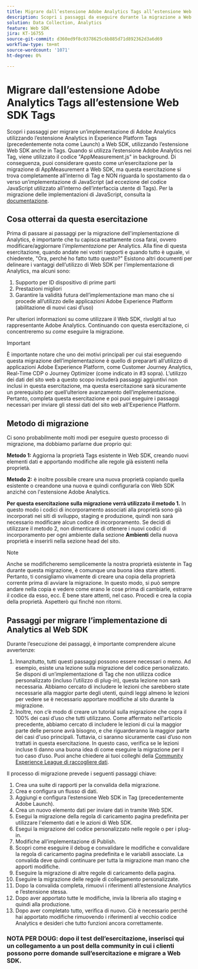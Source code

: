```yaml
---
title: Migrare dall’estensione Adobe Analytics Tags all’estensione Web SDK Tags
description: Scopri i passaggi da eseguire durante la migrazione a Web SDK e le decisioni da prendere lungo il percorso.
solution: Data Collection, Analytics
feature: Web SDK
jira: KT-16755
source-git-commit: d360ed9f8c0378625c6b885d71d892362d3a6d69
workflow-type: tm+mt
source-wordcount: '1071'
ht-degree: 0%

---
```


# Migrare dall’estensione Adobe Analytics Tags all’estensione Web SDK Tags

Scopri i passaggi per migrare un’implementazione di Adobe Analytics utilizzando l’estensione Analytics in Experience Platform Tags (precedentemente nota come Launch) a Web SDK, utilizzando l’estensione Web SDK anche in Tags. Quando si utilizza l’estensione Adobe Analytics nei Tag, viene utilizzato il codice &quot;AppMeasurement.js&quot; in background. Di conseguenza, puoi considerare questo come un’esercitazione per la migrazione di AppMeasurement a Web SDK, ma questa esercitazione si trova completamente all’interno di Tag e NON riguarda lo spostamento da o verso un’implementazione di JavaScript (ad eccezione del codice JavaScript utilizzato all’interno dell’interfaccia utente di Tags). Per la migrazione delle implementazioni di JavaScript, consulta la [documentazione](https://experienceleague.adobe.com/en/docs/analytics/implementation/aep-edge/web-sdk/appmeasurement-to-web-sdk).

## Cosa otterrai da questa esercitazione

Prima di passare ai passaggi per la migrazione dell&#39;implementazione di Analytics, è importante che tu capisca esattamente cosa farai, ovvero modificare/aggiornare l&#39;_implementazione_ per Analytics. Alla fine di questa esercitazione, quando andate nei vostri rapporti e quando tutto è uguale, vi chiederete, &quot;Ora, perché ho fatto tutto questo?&quot; Esistono altri documenti per delineare i vantaggi dell’utilizzo di Web SDK per l’implementazione di Analytics, ma alcuni sono:

1. Supporto per ID dispositivo di prime parti
1. Prestazioni migliori
1. Garantire la validità futura dell’implementazione man mano che si procede all’utilizzo delle applicazioni Adobe Experience Platform (abilitazione di nuovi casi d’uso)

Per ulteriori informazioni su come utilizzare il Web SDK, rivolgiti al tuo rappresentante Adobe Analytics. Continuando con questa esercitazione, ci concentreremo su _come_ eseguire la migrazione.

>[!IMPORTANT]
>
>È importante notare che uno dei motivi principali per cui stai eseguendo questa migrazione dell’implementazione è quello di prepararti all’utilizzo di applicazioni Adobe Experience Platform, come Customer Journey Analytics, Real-Time CDP o Journey Optimizer (come indicato in #3 sopra). L’utilizzo dei dati del sito web a questo scopo includerà passaggi aggiuntivi non inclusi in questa esercitazione, ma questa esercitazione sarà sicuramente un prerequisito per quell’ulteriore avanzamento dell’implementazione. Pertanto, completa questa esercitazione e poi puoi eseguire i passaggi necessari per inviare gli stessi dati del sito web all’Experience Platform.

## Metodo di migrazione

Ci sono probabilmente molti modi per eseguire questo processo di migrazione, ma dobbiamo parlarne due proprio qui:

**Metodo 1:** Aggiorna la proprietà Tags esistente in Web SDK, creando nuovi elementi dati e apportando modifiche alle regole già esistenti nella proprietà.

**Metodo 2:** è inoltre possibile creare una nuova proprietà copiando quella esistente o creandone una nuova e quindi configurarla con Web SDK anziché con l&#39;estensione Adobe Analytics.

**Per questa esercitazione sulla migrazione verrà utilizzato il metodo 1.** In questo modo i codici di incorporamento associati alla proprietà sono già incorporati nei siti di sviluppo, staging e produzione, quindi non sarà necessario modificare alcun codice di incorporamento. Se decidi di utilizzare il metodo 2, non dimenticare di ottenere i nuovi codici di incorporamento per ogni ambiente dalla sezione **Ambienti** della nuova proprietà e inserirli nella sezione head del sito.

>[!NOTE]
>
>Anche se modificheremo semplicemente la nostra proprietà esistente in Tag durante questa migrazione, è comunque una buona idea stare attenti. Pertanto, ti consigliamo vivamente di creare una copia della proprietà corrente prima di avviare la migrazione. In questo modo, si può sempre andare nella copia e vedere come erano le cose prima di cambiarle, estrarre il codice da esso, ecc.
>È bene stare attenti, nel caso. Procedi e crea la copia della proprietà. Aspetterò qui finché non ritorni.

## Passaggi per migrare l’implementazione di Analytics al Web SDK

Durante l’esecuzione dei passaggi, è importante comprendere alcune avvertenze:

1. Innanzitutto, tutti questi passaggi possono essere necessari o meno. Ad esempio, esiste una lezione sulla migrazione del codice personalizzato. Se disponi di un’implementazione di Tag che non utilizza codice personalizzato (incluso l’utilizzo di plug-in), questa lezione non sarà necessaria. Abbiamo cercato di includere le lezioni che sarebbero state necessarie alla maggior parte degli utenti, quindi leggi almeno le lezioni per vedere se è necessario apportare modifiche al sito durante la migrazione.
1. Inoltre, non c’è modo di creare un tutorial sulla migrazione che copra il 100% dei casi d’uso che tutti utilizzano. Come affermato nell&#39;articolo precedente, abbiamo cercato di includere le lezioni di cui la maggior parte delle persone avrà bisogno, e che riguarderanno la maggior parte dei casi d&#39;uso principali. Tuttavia, ci saranno sicuramente casi d’uso non trattati in questa esercitazione. In questo caso, verifica se le lezioni incluse ti danno una buona idea di come eseguire la migrazione per il tuo caso d’uso. Puoi anche chiedere ai tuoi colleghi della [Community Experience League di raccogliere dati](https://experienceleaguecommunities.adobe.com/t5/adobe-experience-platform-data/ct-p/adobe-launch-community).

Il processo di migrazione prevede i seguenti passaggi chiave:

1. Crea una suite di rapporti per la convalida della migrazione.
1. Crea e configura un flusso di dati.
1. Aggiungi e configura l’estensione Web SDK in Tag (precedentemente Adobe Launch).
1. Crea un nuovo elemento dati per inviare dati in tramite Web SDK.
1. Esegui la migrazione della regola di caricamento pagina predefinita per utilizzare l&#39;elemento dati e le azioni di Web SDK.
1. Esegui la migrazione del codice personalizzato nelle regole o per i plug-in.
1. Modifiche all’implementazione di Publish.
1. Scopri come eseguire il debug e convalidare le modifiche e convalidare la regola di caricamento pagina predefinita e le variabili associate. La convalida deve quindi continuare per tutta la migrazione man mano che apporti modifiche.
1. Eseguire la migrazione di altre regole di caricamento della pagina.
1. Eseguire la migrazione delle regole di collegamento personalizzate.
1. Dopo la convalida completa, rimuovi i riferimenti all’estensione Analytics e l’estensione stessa.
1. Dopo aver apportato tutte le modifiche, invia la libreria allo staging e quindi alla produzione.
1. Dopo aver completato tutto, verifica di nuovo. Ciò è necessario perché hai apportato modifiche rimuovendo i riferimenti al vecchio codice Analytics e desideri che tutto funzioni ancora correttamente.


### NOTA PER DOUG: dopo il test dell’esercitazione, inserisci qui un collegamento a un post della community in cui i clienti possono porre domande sull’esercitazione e migrare a Web SDK.

